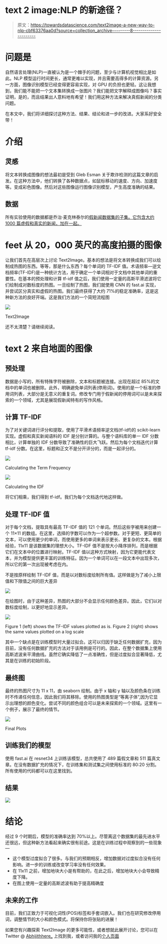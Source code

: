 # text 2 image:NLP 的新途径？

> 原文：<https://towardsdatascience.com/text2image-a-new-way-to-nlp-cbf63376aa0d?source=collection_archive---------8----------------------->

# 问题是

自然语言处理(NLP)一直被认为是一个棘手的问题，至少与计算机视觉相比是如此。NLP 模型运行时间更长，通常更难以实现，并且需要高得多的计算资源。另一方面，图像识别模型已经变得更容易实现，对 GPU 的负担也更轻。这让我想到，我们能不能把一个文本集转换成一张图片？我们能把文字解释成图像吗？事实证明，是的，而且结果出人意料地有希望！我们用这种方法来解决真假新闻的分类问题。

在本文中，我们将详细探讨这种方法、结果、结论和进一步的改进。大家系好安全带！

# 介绍

## 灵感

将文本转换成图像的想法最初是受到 Gleb Esman 关于欺诈检测的这篇文章的启发。在这种方法中，他们转换了各种数据点，如鼠标移动的速度、方向、加速度等。变成彩色图像。然后对这些图像运行图像识别模型，产生高度准确的结果。

## 数据

所有实验使用的数据都是乔治·麦克林泰尔的[假新闻数据集的子集。它包含大约 1000 篇虚假和真实的新闻，加在一起。](https://github.com/cabhijith/Fake-News/blob/master/fake_or_real_news.csv.zip)

# feet 从 20，000 英尺的高度拍摄的图像

让我们首先在高层次上讨论 Text2Image。基本的想法是将文本转换成我们可以绘制成热图的东西。等等，那是什么东西？每个单词的 TF-IDF 值。术语频率—逆文档频率(TF-IDF)是一种统计方法，用于确定一个单词相对于文档中其他单词的重要性。在基本的预处理和计算 tf-idf 值之后，我们使用一定量的高斯平滑滤波将它们绘制成对数标度的热图。一旦绘制了热图，我们就使用 CNN 的 fast.ai 实现，并尝试区分真实和虚假的热图。我们最终获得了大约 71%的稳定准确率，这是这种新方法的良好开端。这是我们方法的一个简短流程图

![](img/3c06a035a8ab396653a7fed36f42c21c.png)

Text2Image

还不太清楚？请继续阅读。

# text 2 来自地面的图像

## 预处理

数据是小写的，所有特殊字符被删除，文本和标题被连接。出现在超过 85%的文档中的单词也被删除。此外，明确避免单词列表(停用词)。使用的是一个标准的停用词列表，大部分是无意义的重复词。修改专门用于假新闻的停用词可以是未来探索的一个领域，尤其是展现假新闻特有的写作风格。

## 计算 TF-IDF

为了对关键词进行评分和提取，使用了平滑术语频率逆文档(tf-idf)的 scikit-learn 实现。虚假和真实新闻语料的 IDF 是分别计算的。与整个语料库的单一 IDF 分数相比，计算单独的 IDF 分数导致了准确性的巨大飞跃。然后为每个文档迭代计算 tf-idf 分数。在这里，标题和正文不是分开评分的，而是一起评分的。

![](img/0154e8f539928c3eb6c9345b7917691d.png)

Calculating the Term Frequency

![](img/916aab6fecef961767c4aaee3ff236d1.png)

Calculating the IDF

将它们相乘，我们得到 tf-idf。我们为每个文档迭代地这样做。

## 处理 TF-IDF 值

对于每个文档，提取具有最高 TF-IDF 值的 121 个单词。然后这些字被用来创建一个 11×11 的数组。在这里，选择的字数可以作为一个超参数。对于更短、更简单的文本，可以使用更少的单词，而使用更多的单词来表示更长、更复杂的文本。根据经验，11x11 是该数据集的理想大小。TF-IDF 值不是按大小降序排列，而是根据它们在文本中的位置进行映射。TF-IDF 值以这种方式映射，因为它更能代表文本，并为模型提供更丰富的训练特征。因为一个单词可以在一段文本中出现多次，所以它的第一次出现被考虑在内。

不是按原样绘制 TF-IDF 值，而是以对数标度绘制所有值。这样做是为了减小上限值和下限值之间的巨大差异

![](img/4e2f7f7e7af57db1b27257a2caaabf17.png)

在绘图时，由于这种差异，热图的大部分不会显示任何颜色差异。因此，它们以对数标度绘制，以更好地显示差异。

![](img/a4426df798ea1ea2aaf32282c903a683.png)

Figure 1 (left) shows the TF-IDF values plotted as is. Figure 2 (right) shows the same values plotted on a log scale

其中一个缺点是在训练模型时大量过拟合。这可以归因于缺乏任何数据扩充，因为目前，没有任何数据扩充的方法对于该用例是可行的。因此，在整个数据集上使用高斯滤波来平滑曲线。虽然它确实降低了一点准确性，但是过度拟合显著降低，尤其是在训练的初始阶段。

## 最终图

最终的热图尺寸为 11 x 11，由 seaborn 绘制。由于 x 轴和 y 轴以及颜色条在训练时不传递任何信息，因此我们将其移除。使用的热图类型是“等离子体”,因为它显示出理想的颜色变化。尝试不同的颜色组合可以是未来探索的一个领域。这里有一个例子，展示了最终的情节。

![](img/4a3628bc460401e2bfe01172fa730750.png)

Final Plots

## 训练我们的模型

使用 fast.ai 在 resnet34 上训练该模型，总共使用了 489 篇假文章和 511 篇真文章。在没有数据扩充的情况下，在训练集和测试集之间使用标准的 80:20 分割。所有使用的代码都可以在这里找到。

## 结果

![](img/1a92ff499b28d8fd20c1fef2afd9a0a1.png)

# 结论

经过 9 个时期后，模型的准确率达到 70%以上。尽管离这个数据集的最先进水平还很远，但这种新方法看起来确实很有前途。这是在训练过程中观察到的一些现象—

*   这个模型过度拟合了很多。与我们的预期相反，增加数据对过度拟合没有任何影响。进一步的训练或改变学习率没有任何效果。
*   在 11x11 之前，增加地块大小是有帮助的，在此之后，增加地块大小会导致精度下降。
*   在图上使用一定量的高斯滤波有助于提高精确度

## 未来的工作

目前，我们正致力于可视化词性(POS)标签和手套词嵌入。我们也在研究修改停用词，调整情节的大小和颜色模式。将保持你将张贴的进展！

如果您有兴趣探索 Text2Image 的更多可能性，或者想就此展开讨论，您可以在 Twitter @ [Abhijithhere_](https://twitter.com/Abhijithhere_) 上找到我，或者访问我的[个人页面](http://cabhijith.github.io)